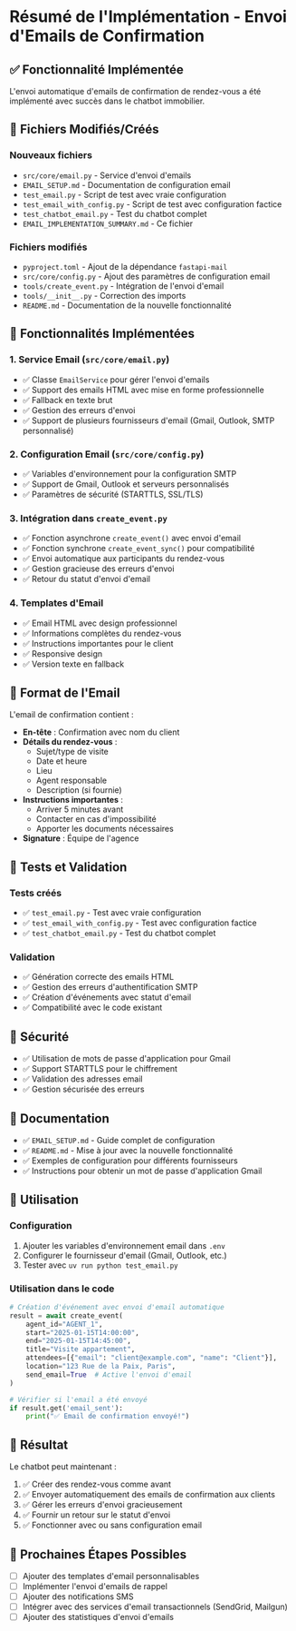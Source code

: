 # Résumé de l'Implémentation - Envoi d'Emails de Confirmation

## ✅ Fonctionnalité Implémentée

L'envoi automatique d'emails de confirmation de rendez-vous a été implémenté avec succès dans le chatbot immobilier.

## 📁 Fichiers Modifiés/Créés

### Nouveaux fichiers
- `src/core/email.py` - Service d'envoi d'emails
- `EMAIL_SETUP.md` - Documentation de configuration email
- `test_email.py` - Script de test avec vraie configuration
- `test_email_with_config.py` - Script de test avec configuration factice
- `test_chatbot_email.py` - Test du chatbot complet
- `EMAIL_IMPLEMENTATION_SUMMARY.md` - Ce fichier

### Fichiers modifiés
- `pyproject.toml` - Ajout de la dépendance `fastapi-mail`
- `src/core/config.py` - Ajout des paramètres de configuration email
- `tools/create_event.py` - Intégration de l'envoi d'email
- `tools/__init__.py` - Correction des imports
- `README.md` - Documentation de la nouvelle fonctionnalité

## 🔧 Fonctionnalités Implémentées

### 1. Service Email (`src/core/email.py`)
- ✅ Classe `EmailService` pour gérer l'envoi d'emails
- ✅ Support des emails HTML avec mise en forme professionnelle
- ✅ Fallback en texte brut
- ✅ Gestion des erreurs d'envoi
- ✅ Support de plusieurs fournisseurs d'email (Gmail, Outlook, SMTP personnalisé)

### 2. Configuration Email (`src/core/config.py`)
- ✅ Variables d'environnement pour la configuration SMTP
- ✅ Support de Gmail, Outlook et serveurs personnalisés
- ✅ Paramètres de sécurité (STARTTLS, SSL/TLS)

### 3. Intégration dans `create_event.py`
- ✅ Fonction asynchrone `create_event()` avec envoi d'email
- ✅ Fonction synchrone `create_event_sync()` pour compatibilité
- ✅ Envoi automatique aux participants du rendez-vous
- ✅ Gestion gracieuse des erreurs d'envoi
- ✅ Retour du statut d'envoi d'email

### 4. Templates d'Email
- ✅ Email HTML avec design professionnel
- ✅ Informations complètes du rendez-vous
- ✅ Instructions importantes pour le client
- ✅ Responsive design
- ✅ Version texte en fallback

## 📧 Format de l'Email

L'email de confirmation contient :
- **En-tête** : Confirmation avec nom du client
- **Détails du rendez-vous** :
  - Sujet/type de visite
  - Date et heure
  - Lieu
  - Agent responsable
  - Description (si fournie)
- **Instructions importantes** :
  - Arriver 5 minutes avant
  - Contacter en cas d'impossibilité
  - Apporter les documents nécessaires
- **Signature** : Équipe de l'agence

## 🧪 Tests et Validation

### Tests créés
- ✅ `test_email.py` - Test avec vraie configuration
- ✅ `test_email_with_config.py` - Test avec configuration factice
- ✅ `test_chatbot_email.py` - Test du chatbot complet

### Validation
- ✅ Génération correcte des emails HTML
- ✅ Gestion des erreurs d'authentification SMTP
- ✅ Création d'événements avec statut d'email
- ✅ Compatibilité avec le code existant

## 🔐 Sécurité

- ✅ Utilisation de mots de passe d'application pour Gmail
- ✅ Support STARTTLS pour le chiffrement
- ✅ Validation des adresses email
- ✅ Gestion sécurisée des erreurs

## 📖 Documentation

- ✅ `EMAIL_SETUP.md` - Guide complet de configuration
- ✅ `README.md` - Mise à jour avec la nouvelle fonctionnalité
- ✅ Exemples de configuration pour différents fournisseurs
- ✅ Instructions pour obtenir un mot de passe d'application Gmail

## 🚀 Utilisation

### Configuration
1. Ajouter les variables d'environnement email dans `.env`
2. Configurer le fournisseur d'email (Gmail, Outlook, etc.)
3. Tester avec `uv run python test_email.py`

### Utilisation dans le code
```python
# Création d'événement avec envoi d'email automatique
result = await create_event(
    agent_id="AGENT_1",
    start="2025-01-15T14:00:00",
    end="2025-01-15T14:45:00",
    title="Visite appartement",
    attendees=[{"email": "client@example.com", "name": "Client"}],
    location="123 Rue de la Paix, Paris",
    send_email=True  # Active l'envoi d'email
)

# Vérifier si l'email a été envoyé
if result.get('email_sent'):
    print("✅ Email de confirmation envoyé!")
```

## 🎯 Résultat

Le chatbot peut maintenant :
1. ✅ Créer des rendez-vous comme avant
2. ✅ Envoyer automatiquement des emails de confirmation aux clients
3. ✅ Gérer les erreurs d'envoi gracieusement
4. ✅ Fournir un retour sur le statut d'envoi
5. ✅ Fonctionner avec ou sans configuration email

## 🔄 Prochaines Étapes Possibles

- [ ] Ajouter des templates d'email personnalisables
- [ ] Implémenter l'envoi d'emails de rappel
- [ ] Ajouter des notifications SMS
- [ ] Intégrer avec des services d'email transactionnels (SendGrid, Mailgun)
- [ ] Ajouter des statistiques d'envoi d'emails
